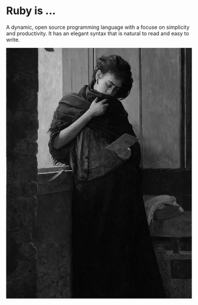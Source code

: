 # Ruby is ...

A dynamic, open source programming language with a focuse on simplicity and productivity. It has an elegant syntax that is natural to read and easy to write.

![woman](woman.png)